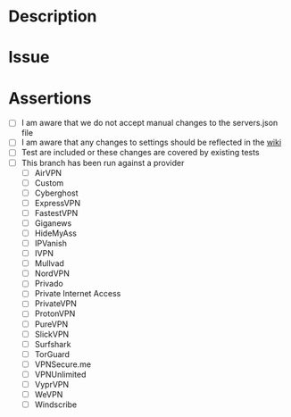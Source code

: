 # Description

<!-- Please describe the reason for the changes being proposed. -->

# Issue

<!-- Please link to the issue this change relates to. -->

# Assertions

* [ ] I am aware that we do not accept manual changes to the servers.json file <!-- If this is your goal, please consult https://github.com/qdm12/gluetun-wiki/blob/main/setup/servers.md#update-using-the-command-line -->
* [ ] I am aware that any changes to settings should be reflected in the [wiki](https://github.com/qdm12/gluetun-wiki/)
* [ ] Test are included or these changes are covered by existing tests
* [ ] This branch has been run against a provider
    * [ ] AirVPN
    * [ ] Custom
    * [ ] Cyberghost
    * [ ] ExpressVPN
    * [ ] FastestVPN
    * [ ] Giganews
    * [ ] HideMyAss
    * [ ] IPVanish
    * [ ] IVPN
    * [ ] Mullvad
    * [ ] NordVPN
    * [ ] Privado
    * [ ] Private Internet Access
    * [ ] PrivateVPN
    * [ ] ProtonVPN
    * [ ] PureVPN
    * [ ] SlickVPN
    * [ ] Surfshark
    * [ ] TorGuard
    * [ ] VPNSecure.me
    * [ ] VPNUnlimited
    * [ ] VyprVPN
    * [ ] WeVPN
    * [ ] Windscribe
